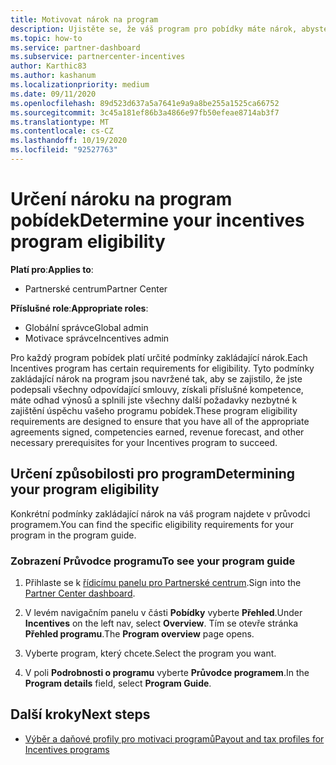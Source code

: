 ```yaml
---
title: Motivovat nárok na program
description: Ujistěte se, že váš program pro pobídky máte nárok, abyste mohli platit. Tento proces zahrnuje kontrolu způsobilosti v příručce programu.
ms.topic: how-to
ms.service: partner-dashboard
ms.subservice: partnercenter-incentives
author: Karthic83
ms.author: kashanum
ms.localizationpriority: medium
ms.date: 09/11/2020
ms.openlocfilehash: 89d523d637a5a7641e9a9a8be255a1525ca66752
ms.sourcegitcommit: 3c45a181ef86b3a4866e97fb50efeae8714ab3f7
ms.translationtype: MT
ms.contentlocale: cs-CZ
ms.lasthandoff: 10/19/2020
ms.locfileid: "92527763"
---
```

# <a name="determine-your-incentives-program-eligibility"></a><span data-ttu-id="20ad0-104">Určení nároku na program pobídek</span><span class="sxs-lookup"><span data-stu-id="20ad0-104">Determine your incentives program eligibility</span></span>

<span data-ttu-id="20ad0-105">**Platí pro**:</span><span class="sxs-lookup"><span data-stu-id="20ad0-105">**Applies to**:</span></span>

- <span data-ttu-id="20ad0-106">Partnerské centrum</span><span class="sxs-lookup"><span data-stu-id="20ad0-106">Partner Center</span></span>

<span data-ttu-id="20ad0-107">**Příslušné role**:</span><span class="sxs-lookup"><span data-stu-id="20ad0-107">**Appropriate roles**:</span></span>

- <span data-ttu-id="20ad0-108">Globální správce</span><span class="sxs-lookup"><span data-stu-id="20ad0-108">Global admin</span></span>
- <span data-ttu-id="20ad0-109">Motivace správce</span><span class="sxs-lookup"><span data-stu-id="20ad0-109">Incentives admin</span></span>

 <span data-ttu-id="20ad0-110">Pro každý program pobídek platí určité podmínky zakládající nárok.</span><span class="sxs-lookup"><span data-stu-id="20ad0-110">Each Incentives program has certain requirements for eligibility.</span></span> <span data-ttu-id="20ad0-111">Tyto podmínky zakládající nárok na program jsou navržené tak, aby se zajistilo, že jste podepsali všechny odpovídající smlouvy, získali příslušné kompetence, máte odhad výnosů a splnili jste všechny další požadavky nezbytné k zajištění úspěchu vašeho programu pobídek.</span><span class="sxs-lookup"><span data-stu-id="20ad0-111">These program eligibility requirements are designed to ensure that you have all of the appropriate agreements signed, competencies earned, revenue forecast, and other necessary prerequisites for your Incentives program to succeed.</span></span>

## <a name="determining-your-program-eligibility"></a><span data-ttu-id="20ad0-112">Určení způsobilosti pro program</span><span class="sxs-lookup"><span data-stu-id="20ad0-112">Determining your program eligibility</span></span>

<span data-ttu-id="20ad0-113">Konkrétní podmínky zakládající nárok na váš program najdete v průvodci programem.</span><span class="sxs-lookup"><span data-stu-id="20ad0-113">You can find the specific eligibility requirements for your program in the program guide.</span></span> 

### <a name="to-see-your-program-guide"></a><span data-ttu-id="20ad0-114">Zobrazení Průvodce programu</span><span class="sxs-lookup"><span data-stu-id="20ad0-114">To see your program guide</span></span>

1. <span data-ttu-id="20ad0-115">Přihlaste se k [řídicímu panelu pro Partnerské centrum](https://partner.microsoft.com/dashboard/).</span><span class="sxs-lookup"><span data-stu-id="20ad0-115">Sign into the [Partner Center dashboard](https://partner.microsoft.com/dashboard/).</span></span>

2. <span data-ttu-id="20ad0-116">V levém navigačním panelu v části **Pobídky** vyberte **Přehled**.</span><span class="sxs-lookup"><span data-stu-id="20ad0-116">Under **Incentives** on the left nav, select **Overview**.</span></span> <span data-ttu-id="20ad0-117">Tím se otevře stránka **Přehled programu**.</span><span class="sxs-lookup"><span data-stu-id="20ad0-117">The **Program overview** page opens.</span></span>

3. <span data-ttu-id="20ad0-118">Vyberte program, který chcete.</span><span class="sxs-lookup"><span data-stu-id="20ad0-118">Select the program you want.</span></span>

4. <span data-ttu-id="20ad0-119">V poli **Podrobnosti o programu** vyberte **Průvodce programem**.</span><span class="sxs-lookup"><span data-stu-id="20ad0-119">In the **Program details** field, select **Program Guide**.</span></span>

## <a name="next-steps"></a><span data-ttu-id="20ad0-120">Další kroky</span><span class="sxs-lookup"><span data-stu-id="20ad0-120">Next steps</span></span>

- [<span data-ttu-id="20ad0-121">Výběr a daňové profily pro motivaci programů</span><span class="sxs-lookup"><span data-stu-id="20ad0-121">Payout and tax profiles for Incentives programs</span></span>](incentives-create-and-manage-your-payout-and-tax-profiles.md)